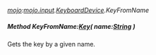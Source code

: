_[mojo](../../modules/mojo/mojo-module.md):[mojo.input](../../modules/mojo/mojo-input.md).[KeyboardDevice](../../modules/mojo/mojo-input-keyboarddevice.md).KeyFromName_
##### Method KeyFromName:[Key](../../modules/mojo/mojo-input-key.md)( name:[String](../../modules/wonkey/wonkey-types-string.md) )
Gets the key by a given name.
